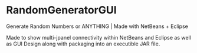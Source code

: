 # RandomGeneratorGUI
Generate Random Numbers or ANYTHING | Made with NetBeans + Eclipse

Made to show multi-jpanel connectivity within NetBeans and Eclipse as well as GUI Design along with packaging into an executible JAR file.
